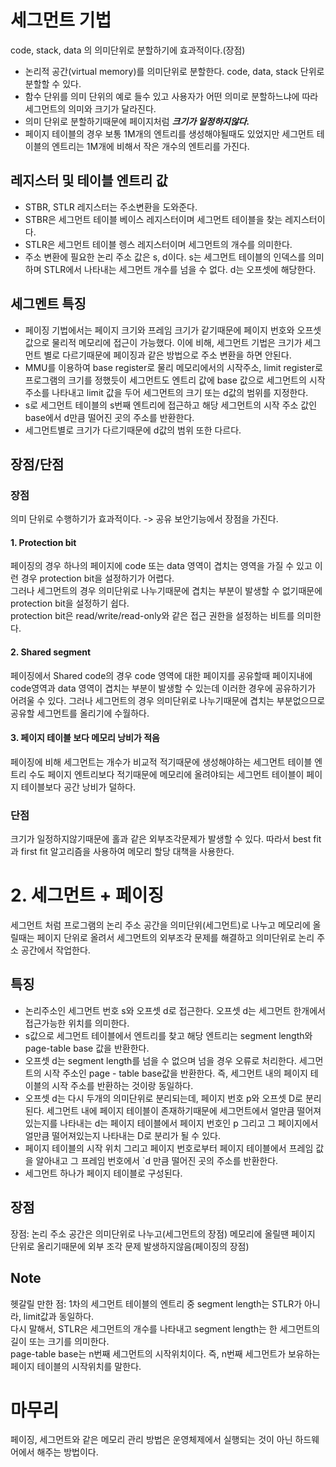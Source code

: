 # 세그먼트 기법
code, stack, data 의 의미단위로 분할하기에 효과적이다.(장점)

- 논리적 공간(virtual memory)를 의미단위로 분할한다. code, data, stack 단위로 분할할 수 있다.
- 함수 단위를 의미 단위의 예로 들수 있고 사용자가 어떤 의미로 분할하느냐에 따라 세그먼트의 의미와 크기가 달라진다. 
- 의미 단위로 분할하기때문에 페이지처럼 ***크기가 일정하지않다.***
- 페이지 테이블의 경우 보통 1M개의 엔트리를 생성해야될때도 있었지만 세그먼트 테이블의 엔트리는 1M개에 비해서 작은 개수의 엔트리를 가진다.

## 레지스터 및 테이블 엔트리 값
- STBR, STLR 레지스터는 주소변환을 도와준다.   
- STBR은 세그먼트 테이블 베이스 레지스터이며 세그먼트 테이블을 찾는 레지스터이다.    
- STLR은 세그먼트 테이블 렝스 레지스터이며 세그먼트의 개수를 의미한다.  
- 주소 변환에 필요한 논리 주소 값은 s, d이다. s는 세그먼트 테이블의 인덱스를 의미하며 STLR에서 나타내는 세그먼트 개수를 넘을 수 없다. d는 오프셋에 해당한다.

## 세그멘트 특징
- 페이징 기법에서는 페이지 크기와 프레임 크기가 같기때문에 페이지 번호와 오프셋값으로 물리적 메모리에 접근이 가능했다. 이에 비해, 세그먼트 기법은 크기가 세그먼트 별로 다르기때문에 페이징과 같은 방법으로 주소 변환을 하면 안된다. 
- MMU를 이용하여 base register로 물리 메모리에서의 시작주소, limit register로 프로그램의 크기를 정했듯이 세그먼트도 엔트리 값에 base 값으로 세그먼트의 시작 주소를 나타내고 limit 값을 두어 세그먼트의 크기 또는 d값의 범위를 지정한다. 
- s로 세그먼트 테이블의 s번째 엔트리에 접근하고 해당 세그먼트의 시작 주소 값인 base에서 d만큼 떨어진 곳의 주소를 반환한다. 
- 세그먼트별로 크기가 다르기때문에 d값의 범위 또한 다르다.


## 장점/단점
### 장점
의미 단위로 수행하기가 효과적이다. -> 공유 보안기능에서 장점을 가진다.
#### 1. Protection bit
페이징의 경우 하나의 페이지에 code 또는 data 영역이 겹치는 영역을 가질 수 있고 이런 경우 protection bit을 설정하기가 어렵다.   
그러나 세그먼트의 경우 의미단위로 나누기때문에 겹치는 부분이 발생할 수 없기때문에 protection bit을 설정하기 쉽다.   
protection bit은 read/write/read-only와 같은 접근 권한을 설정하는 비트를 의미한다.
#### 2. Shared segment
페이징에서 Shared code의 경우 code 영역에 대한 페이지를 공유할때 페이지내에 code영역과 data 영역이 겹치는 부분이 발생할 수 있는데 이러한 경우에 공유하기가 어려울 수 있다. 
그러나 세그먼트의 경우 의미단위로 나누기때문에 겹치는 부분없으므로 공유할 세그먼트를 올리기에 수월하다.  
#### 3. 페이지 테이블 보다 메모리 낭비가 적음
페이징에 비해 세그먼트는 개수가 비교적 적기때문에 생성해야하는 세그먼트 테이블 엔트리 수도 페이지 엔트리보다 적기때문에 메모리에 올려야되는 세그먼트 테이블이 페이지 테이블보다 공간 낭비가 덜하다.  


### 단점 
크기가 일정하지않기때문에 홀과 같은 외부조각문제가 발생할 수 있다. 따라서 best fit과 first fit 알고리즘을 사용하여 메모리 할당 대책을 사용한다.



# 2. 세그먼트 + 페이징
세그먼트 처럼 프로그램의 논리 주소 공간을 의미단위(세그먼트)로 나누고 메모리에 올릴때는 페이지 단위로 올려서 세그먼트의 외부조각 문제를 해결하고 의미단위로 논리 주소 공간에서 작업한다.  

## 특징
- 논리주소인 세그먼트 번호 s와 오프셋 d로 접근한다. 오프셋 d는 세그먼트 한개에서 접근가능한 위치를 의미한다.  
- s값으로 세그먼트 테이블에서 엔트리를 찾고 해당 엔트리는 segment length와 page-table base 값을 반환한다.  
- 오프셋 d는 segment length를 넘을 수 없으며 넘을 경우 오류로 처리한다. 세그먼트의 시작 주소인 page - table base값을 반환한다. 즉, 세그먼트 내의 페이지 테이블의 시작 주소를 반환하는 것이랑 동일하다.
- 오프셋 d는 다시 두개의 의미단위로 분리되는데, 페이지 번호 p와 오프셋 D로 분리된다. 세그먼트 내에 페이지 테이블이 존재하기때문에 세그먼트에서 얼만큼 떨어져있는지를 나타내는 d는 페이지 테이블에서 페이지 번호인 p 그리고 그 페이지에서 얼만큼 떨어져있는지 나타내는 D로 분리가 될 수 있다.
- 페이지 테이블의 시작 위치 그리고 페이지 번호로부터 페이지 테이블에서 프레임 값을 알아내고 그 프레임 번호에서 `d 만큼 떨어진 곳의 주소를 반환한다.
- 세그먼트 하나가 페이지 테이블로 구성된다. 

## 장점
장점: 논리 주소 공간은 의미단위로 나누고(세그먼트의 장점) 메모리에 올릴땐 페이지 단위로 올리기때문에 외부 조각 문제 발생하지않음(페이징의 장점)

## Note
헷갈릴 만한 점: 1차의 세그먼트 테이블의 엔트리 중 segment length는 STLR가 아니라, limit값과 동일하다.  
다시 말해서, STLR은 세그먼트의 개수를 나타내고 segment length는 한 세그먼트의 길이 또는 크기를 의미한다.   
page-table base는 n번째 세그먼트의 시작위치이다. 즉, n번째 세그먼트가 보유하는 페이지 테이블의 시작위치를 말한다.


# 마무리
페이징, 세그먼트와 같은 메모리 관리 방법은 운영체제에서 실행되는 것이 아닌 하드웨어에서 해주는 방법이다.


